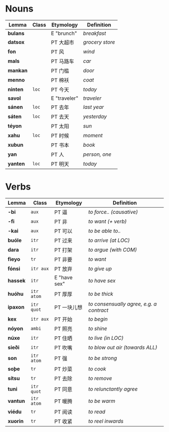 # Nouns

| Lemma      | Class | Etymology    | Definition      |
| ---------- | ----- | ------------ | --------------- |
| **bulans** |       | E "brunch"   | _breakfast_     |
| **datsox** |       | PT 大超市    | _grocery store_ |
| **fon**    |       | PT 风        | _wind_          |
| **mals**   |       | PT 马路车    | _car_           |
| **mankan** |       | PT 门槛      | _door_          |
| **menno**  |       | PT 棉袄      | _coat_          |
| **ninten** | `loc` | PT 今天      | _today_         |
| **savol**  |       | E "traveler" | _traveler_      |
| **sánen**  | `loc` | PT 去年      | _last year_     |
| **sáten**  | `loc` | PT 去天      | _yesterday_     |
| **téyon**  |       | PT 太阳      | _sun_           |
| **xahu**   | `loc` | PT 时候      | _moment_        |
| **xubun**  |       | PT 书本      | _book_          |
| **yan**    |       | PT 人        | _person, one_   |
| **yanten** | `loc` | PT 明天      | _today_         |

# Verbs

| Lemma      | Class      | Etymology    | Definition                               |
| ---------- | ---------- | ------------ | ---------------------------------------- |
| **-bi**    | `aux`      | PT 逼        | _to force.. (causative)_                 |
| **-fi**    | `aux`      | PT 非        | _to want (+ verb)_                       |
| **-kai**   | `aux`      | PT 可以      | _to be able to.._                        |
| **buóle**  | `itr`      | PT 过来      | _to arrive (at LOC)_                     |
| **dara**   | `itr`      | PT 打架      | _to argue (with COM)_                    |
| **fieyo**  | `tr`       | PT 非要      | _to want_                                |
| **fónsi**  | `itr aux`  | PT 放弃      | _to give up_                             |
| **hassek** | `itr`      | E "have sex" | _to have sex_                            |
| **huóhu**  | `itr atom` | PT 厚厚      | _to be thick_                            |
| **ipaxon** | `itr quot` | PT 一块儿想  | _to consensually agree, e.g. a contract_ |
| **kex**    | `itr aux`  | PT 开始      | _to begin_                               |
| **nóyon**  | `ambi`     | PT 照亮      | _to shine_                               |
| **núxe**   | `itr`      | PT 住晒      | _to live (in LOC)_                       |
| **sieði**  | `itr`      | PT 吹嘴      | _to blow out air (towards ALL)_          |
| **son**    | `itr atom` | PT 强        | _to be strong_                           |
| **soþe**   | `tr`       | PT 炒菜      | _to cook_                                |
| **sítsu**  | `tr`       | PT 去除      | _to remove_                              |
| **tuni**   | `itr quot` | PT 同意      | _to relunctantly agree_                  |
| **vantun** | `itr atom` | PT 暖腾      | _to be warm_                             |
| **viédu**  | `tr`       | PT 阅读      | _to read_                                |
| **xuorin** | `tr`       | PT 收紧      | _to reel inwards_                        |
